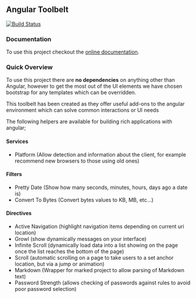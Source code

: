 ## Angular Toolbelt
[![Build Status](https://travis-ci.org/sysen-limited/angular-toolbelt.svg?branch=master)](https://travis-ci.org/sysen-limited/angular-toolbelt)

### Documentation

To use this project checkout the [online documentation](http://toolbelt.sysen.co.uk).

### Quick Overview

To use this project there are **no dependencies** on anything other than Angular, however to get the most out of the UI elements we have chosen bootstrap for any templates which can be overridden.

This toolbelt has been created as they offer useful add-ons to the angular environment which can solve common interactions or UI needs

The following helpers are available for building rich applications with angular;

#### Services

- Platform (Allow detection and information about the client, for example recommend new browsers to those using old ones)

#### Filters

- Pretty Date (Show how many seconds, minutes, hours, days ago a date is)
- Convert To Bytes (Convert bytes values to KB, MB, etc...)

#### Directives

- Active Navigation (highlight navigation items depending on current uri location)
- Growl (show dynamically messages on your interface)
- Infinite Scroll (dynamically load data into a list showing on the page once the list reaches the bottom of the page)
- Scroll (automatic scrolling on a page to take users to a set anchor location, but via a jump or animation)
- Markdown (Wrapper for marked project to allow parsing of Markdown text)
- Password Strength (allows checking of passwords against rules to avoid poor password selection)
